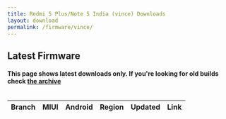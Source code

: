 ```yaml
---
title: Redmi 5 Plus/Note 5 India (vince) Downloads
layout: download
permalink: /firmware/vince/
---
```


## Latest Firmware
#### This page shows latest downloads only. If you're looking for old builds check [the archive](/archive/firmware/vince/)


<div style="overflow-x:auto;">
<table id="firmware" class="compact row-border" style="width:100%">
    <thead>
        <tr>
            <th>Branch</th>
            <th>MIUI</th>
            <th>Android</th>
            <th>Region</th>
            <th>Updated</th>
            <th>Link</th>
        </tr>
    </thead>
    <script>loadFirmwareDownloads('vince', 'latest')</script>
</table>
</div>
